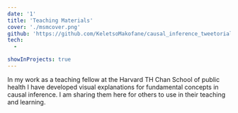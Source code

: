 ```yaml
---
date: '1'
title: 'Teaching Materials'
cover: './msmcover.png'
github: 'https://github.com/KeletsoMakofane/causal_inference_tweetorials'
tech:
  - 

showInProjects: true
---
```


In my work as a teaching fellow at the Harvard TH Chan School of public health I have developed visual explanations for fundamental concepts in causal inference. I am sharing them here for others to use in their teaching and learning.
